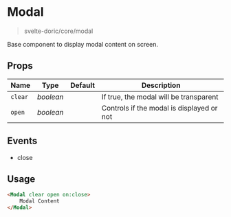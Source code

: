 # Modal
> svelte-doric/core/modal

Base component to display modal content on screen.

## Props
| Name | Type | Default | Description |
| --- | --- | --- | --- |
| `clear` | _boolean_ | | If true, the modal will be transparent
| `open` | _boolean_ | | Controls if the modal is displayed or not

## Events
- close

## Usage
```html
<Modal clear open on:close>
    Modal Content
</Modal>
```
